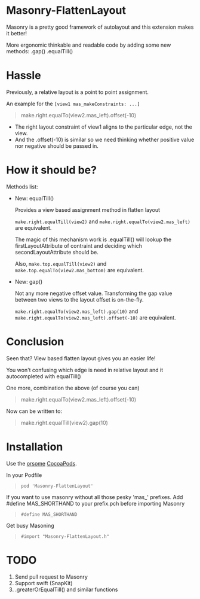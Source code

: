 # Masonry-FlattenLayout
Masonry is a pretty good framework of autolayout and this extension makes it better!

More ergonomic thinkable and readable code by adding some new methods: .gap() .equalTill()

# Hassle

Previously, a relative layout is a point to point assignment.

An example for the `[view1 mas_makeConstraints: ...]`
> make.right.equalTo(view2.mas_left).offset(-10)

* The right layout constraint of view1 aligns to the particular edge, not the view.
* And the .offset(-10) is similar so we need thinking whether positive value nor negative should be passed in.

# How it should be?
Methods list:

* New: equalTill()

    Provides a view based assignment method in flatten layout
    
    `make.right.equalTill(view2)` and `make.right.equalTo(view2.mas_left)` are equivalent.
    
    The magic of this mechanism work is .equalTill() will lookup the firstLayoutAttribute of contraint and deciding which secondLayoutAttribute should be.
    
    Also, `make.top.equalTill(view2)` and `make.top.equalTo(view2.mas_bottom)` are equivalent.

* New: gap()

    Not any more negative offset value. Transforming the gap value between two views to the layout offset is on-the-fly.
    
    `make.right.equalTo(view2.mas_left).gap(10)` and `make.right.equalTo(view2.mas_left).offset(-10)` are equivalent.

# Conclusion
Seen that? View based flatten layout gives you an easier life!

You won't confusing which edge is need in relative layout and it autocompleted with equalTill()

One more, combination the above (of course you can)
> make.right.equalTo(view2.mas_left).offset(-10)

Now can be written to:

> make.right.equalTill(view2).gap(10)

# Installation
Use the [orsome](http://www.youtube.com/watch?v=YaIZF8uUTtk) [CocoaPods](http://github.com/CocoaPods/CocoaPods).

In your Podfile
>`pod 'Masonry-FlattenLayout'`

If you want to use masonry without all those pesky 'mas_' prefixes. Add #define MAS_SHORTHAND to your prefix.pch before importing Masonry
>`#define MAS_SHORTHAND`

Get busy Masoning
>`#import "Masonry-FlattenLayout.h"`

# TODO
1. Send pull request to Masonry
1. Support swift (SnapKit)
1. .greaterOrEqualTill() and similar functions
